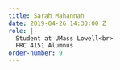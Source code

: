 ```yaml
---
title: Sarah Mahannah
date: 2019-04-26 14:30:00 Z
role: |-
  Student at UMass Lowell<br>
  FRC 4151 Alumnus
order-number: 9
---
```


